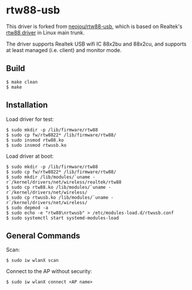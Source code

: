 # rtw88-usb

This driver is forked from [neojou/rtw88-usb](https://github.com/neojou/rtw88-usb), which is based on Realtek's [rtw88 driver](https://github.com/torvalds/linux/tree/master/drivers/net/wireless/realtek/rtw88) in Linux main trunk.

The driver supports Realtek USB wifi IC 88x2bu and 88x2cu, and supports at least managed (i.e. client) and monitor mode.

## Build

```console
$ make clean
$ make
```
## Installation
Load driver for test:
```console
$ sudo mkdir -p /lib/firmware/rtw88
$ sudo cp fw/rtw8822* /lib/firmware/rtw88/
$ sudo insmod rtw88.ko
$ sudo insmod rtwusb.ko
```
Load driver at boot:
```console
$ sudo mkdir -p /lib/firmware/rtw88
$ sudo cp fw/rtw8822* /lib/firmware/rtw88/
$ sudo mkdir /lib/modules/`uname -r`/kernel/drivers/net/wireless/realtek/rtw88
$ sudo cp rtw88.ko /lib/modules/`uname -r`/kernel/drivers/net/wireless/
$ sudo cp rtwusb.ko /lib/modules/`uname -r`/kernel/drivers/net/wireless/
$ sudo depmod -a
$ sudo echo -e "rtw88\nrtwusb" > /etc/modules-load.d/rtwusb.conf
$ sudo systemctl start systemd-modules-load
```
## General Commands
Scan:
```console
$ sudo iw wlanX scan
```
Connect to the AP without security:
```console
$ sudo iw wlanX connect <AP name>
```
